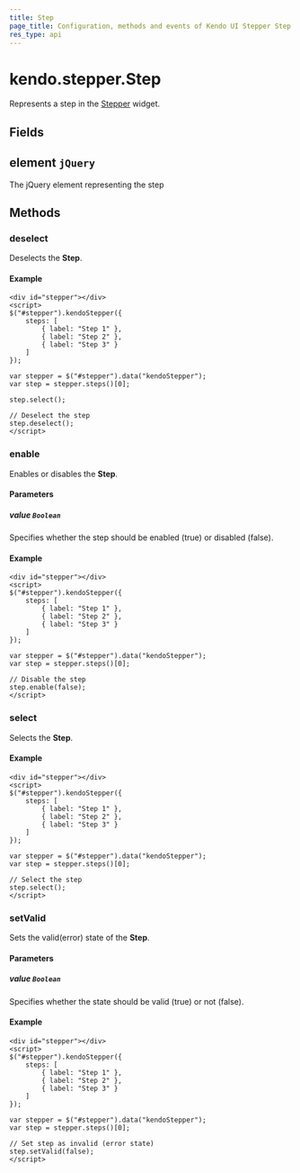 ```yaml
---
title: Step
page_title: Configuration, methods and events of Kendo UI Stepper Step Instance object
res_type: api
---
```


# kendo.stepper.Step

Represents a step in the [Stepper](/api/javascript/ui/stepper) widget.

## Fields

## element `jQuery`

The jQuery element representing the step

## Methods

### deselect

Deselects the **Step**.

#### Example

    <div id="stepper"></div>
    <script>
    $("#stepper").kendoStepper({
        steps: [
            { label: "Step 1" },
            { label: "Step 2" },
            { label: "Step 3" }
        ]
    });
    
    var stepper = $("#stepper").data("kendoStepper");
    var step = stepper.steps()[0];

    step.select();
    
    // Deselect the step
    step.deselect();
    </script>

### enable

Enables or disables the **Step**.

#### Parameters

##### value `Boolean`

Specifies whether the step should be enabled (true) or disabled (false).

#### Example

    <div id="stepper"></div>
    <script>
    $("#stepper").kendoStepper({
        steps: [
            { label: "Step 1" },
            { label: "Step 2" },
            { label: "Step 3" }
        ]
    });
    
    var stepper = $("#stepper").data("kendoStepper");
    var step = stepper.steps()[0];
    
    // Disable the step
    step.enable(false);
    </script>

### select

Selects the **Step**.

#### Example

    <div id="stepper"></div>
    <script>
    $("#stepper").kendoStepper({
        steps: [
            { label: "Step 1" },
            { label: "Step 2" },
            { label: "Step 3" }
        ]
    });
    
    var stepper = $("#stepper").data("kendoStepper");
    var step = stepper.steps()[0];
    
    // Select the step
    step.select();
    </script>

### setValid

Sets the valid(error) state of the **Step**.

#### Parameters

##### value `Boolean`

Specifies whether the state should be valid (true) or not (false).

#### Example

    <div id="stepper"></div>
    <script>
    $("#stepper").kendoStepper({
        steps: [
            { label: "Step 1" },
            { label: "Step 2" },
            { label: "Step 3" }
        ]
    });
    
    var stepper = $("#stepper").data("kendoStepper");
    var step = stepper.steps()[0];
    
    // Set step as invalid (error state)
    step.setValid(false);
    </script>

